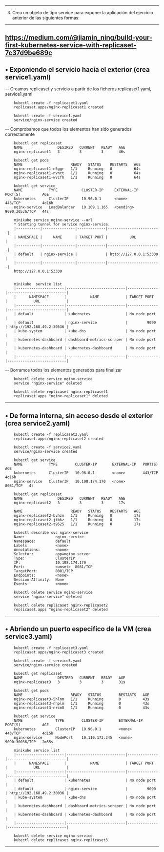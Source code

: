 -----------------------------------------------------------------------
3. Crea un objeto de tipo service para exponer la aplicación del ejercicio
anterior de las siguientes formas:
-----------------------------------------------------------------------
https://medium.com/@jiamin_ning/build-your-first-kubernetes-service-with-replicaset-7c37d9be689c
-----------------------------------------------------------------------
• Exponiendo el servicio hacia el exterior (crea service1.yaml)
-----------------------------------------------------------------------

-- Creamos replicaset y servicio a partir de los ficheros replicaset1.yaml, service1.yaml

        kubectl create -f replicaset1.yaml
        replicaset.apps/nginx-replicaset1 created

        kubectl create -f service1.yaml
        service/nginx-service created

-- Comprobamos que todos los elementos han sido generados correctamente

        kubectl get replicaset
        NAME                DESIRED   CURRENT   READY   AGE
        nginx-replicaset1   3         3         3       46s

        kubectl get pods
        NAME                      READY   STATUS    RESTARTS   AGE
        nginx-replicaset1-n5ggr   1/1     Running   0          64s
        nginx-replicaset1-nvnct   1/1     Running   0          64s
        nginx-replicaset1-wvcfh   1/1     Running   0          64s

        kubectl get service
        NAME            TYPE           CLUSTER-IP     EXTERNAL-IP   PORT(S)          AGE
        kubernetes      ClusterIP      10.96.0.1      <none>        443/TCP          4d16h
        nginx-service   LoadBalancer   10.109.1.165   <pending>     9090:30536/TCP   44s

        minikube service nginx-service --url
        * Starting tunnel for service nginx-service.
        |-----------|---------------|-------------|------------------------|
        | NAMESPACE |     NAME      | TARGET PORT |          URL           |
        |-----------|---------------|-------------|------------------------|
        | default   | nginx-service |             | http://127.0.0.1:53339 |
        |-----------|---------------|-------------|------------------------|
        http://127.0.0.1:53339


        minikube  service list
        |----------------------|---------------------------|--------------|---------------------------|
        |      NAMESPACE       |           NAME            | TARGET PORT  |            URL            |
        |----------------------|---------------------------|--------------|---------------------------|
        | default              | kubernetes                | No node port |
        | default              | nginx-service             |         9090 | http://192.168.49.2:30536 |
        | kube-system          | kube-dns                  | No node port |
        | kubernetes-dashboard | dashboard-metrics-scraper | No node port |
        | kubernetes-dashboard | kubernetes-dashboard      | No node port |
        |----------------------|---------------------------|--------------|---------------------------|

-- Borramos todos los elementos generados para finalizar

        kubectl delete service nginx-service
        service "nginx-service" deleted

        kubectl delete replicaset nginx-replicaset1
        replicaset.apps "nginx-replicaset1" deleted

-----------------------------------------------------------------------
• De forma interna, sin acceso desde el exterior (crea service2.yaml)
-----------------------------------------------------------------------

        kubectl create -f replicaset2.yaml
        replicaset.apps/nginx-replicaset2 created

        kubectl create -f service2.yaml
        service/nginx-service created

        kubectl get service
        NAME            TYPE        CLUSTER-IP       EXTERNAL-IP   PORT(S)    AGE
        kubernetes      ClusterIP   10.96.0.1        <none>        443/TCP    4d16h
        nginx-service   ClusterIP   10.108.174.170   <none>        8081/TCP   4s

        kubectl get replicaset
        NAME                DESIRED   CURRENT   READY   AGE
        nginx-replicaset2   3         3         3       17s

        NAME                      READY   STATUS    RESTARTS   AGE
        nginx-replicaset2-bvhzn   1/1     Running   0          17s
        nginx-replicaset2-jtbkz   1/1     Running   0          17s
        nginx-replicaset2-t9525   1/1     Running   0          17s

        kubectl describe svc nginx-service
        Name:              nginx-service
        Namespace:         default
        Labels:            <none>
        Annotations:       <none>
        Selector:          app=nginx-server
        Type:              ClusterIP
        IP:                10.108.174.170
        Port:              <unset>  8081/TCP
        TargetPort:        8081/TCP
        Endpoints:         <none>
        Session Affinity:  None
        Events:            <none>

        kubectl delete service nginx-service
        service "nginx-service" deleted

        kubectl delete replicaset nginx-replicaset2
        replicaset.apps "nginx-replicaset2" deleted

-----------------------------------------------------------------------
• Abriendo un puerto especifico de la VM (crea service3.yaml)
-----------------------------------------------------------------------

        kubectl create -f replicaset3.yaml
        replicaset.apps/nginx-replicaset3 created

        kubectl create -f service3.yaml
        service/nginx-service created

        kubectl get replicaset
        NAME                DESIRED   CURRENT   READY   AGE
        nginx-replicaset3   3         3         3       31s

        kubectl get pods
        NAME                      READY   STATUS        RESTARTS   AGE
        nginx-replicaset3-5hlnm   1/1     Running       0          43s
        nginx-replicaset3-nhplm   1/1     Running       0          43s
        nginx-replicaset3-nrcm8   1/1     Running       0          43s

        kubectl get service
        NAME               TYPE        CLUSTER-IP       EXTERNAL-IP   PORT(S)          AGE
        kubernetes         ClusterIP   10.96.0.1        <none>        443/TCP          4d15h
        nginx-service      NodePort    10.110.173.245   <none>        9090:30036/TCP   2m55s

        minikube service list
        |----------------------|---------------------------|--------------|---------------------------|
        |      NAMESPACE       |           NAME            | TARGET PORT  |            URL            |
        |----------------------|---------------------------|--------------|---------------------------|
        | default              | kubernetes                | No node port |
        | default              | nginx-service             |         9090 | http://192.168.49.2:30036 |
        | kube-system          | kube-dns                  | No node port |
        | kubernetes-dashboard | dashboard-metrics-scraper | No node port |
        | kubernetes-dashboard | kubernetes-dashboard      | No node port |
        |----------------------|---------------------------|--------------|---------------------------|

        kubectl delete service nginx-service
        kubectl delete replicaset nginx-replicaset3

-----------------------------------------------------------------------
